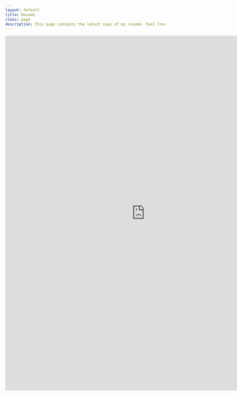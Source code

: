 ```yaml
---
layout: default
title: Resume
class: page
description: This page contains the latest copy of my resume. Feel free to download a copy by clicking the menu button at the bottom.
---
```

<body>
    <div align="center">
        <iframe src="https://onedrive.live.com/embed?cid=323157B5253D6CCA&resid=323157B5253D6CCA%217664&authkey=AD-cpUIRLTyymCQ&em=2" width="880" height="1120" frameborder="0" scrolling="no"></iframe>
    </div>
</body>
